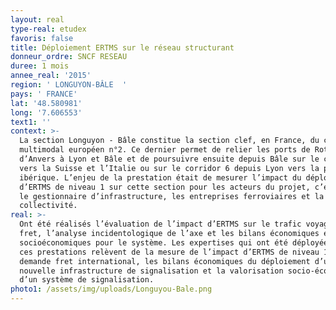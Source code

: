 ```yaml
---
layout: real
type-real: etudex
favoris: false
title: Déploiement ERTMS sur le réseau structurant
donneur_ordre: SNCF RESEAU
duree: 1 mois
annee_real: '2015'
region: ' LONGUYON-BÂLE  '
pays: ' FRANCE'
lat: '48.580981'
long: '7.606553'
text1: ''
context: >-
  La section Longuyon - Bâle constitue la section clef, en France, du corridor
  multimodal européen n°2. Ce dernier permet de relier les ports de Rotterdam et
  d’Anvers à Lyon et Bâle et de poursuivre ensuite depuis Bâle sur le corridor 1
  vers la Suisse et l’Italie ou sur le corridor 6 depuis Lyon vers la péninsule
  ibérique. L’enjeu de la prestation était de mesurer l’impact du déploiement
  d’ERTMS de niveau 1 sur cette section pour les acteurs du projet, c’est-à-dire
  le gestionnaire d’infrastructure, les entreprises ferroviaires et la
  collectivité.
real: >-
  Ont été réalisés l’évaluation de l’impact d’ERTMS sur le trafic voyageur et
  fret, l’analyse incidentologique de l’axe et les bilans économiques et
  socioéconomiques pour le système. Les expertises qui ont été déployées dans
  ces prestations relèvent de la mesure de l’impact d’ERTMS de niveau 1 sur la
  demande fret international, les bilans économiques du déploiement d’une
  nouvelle infrastructure de signalisation et la valorisation socio-économique
  d’un système de signalisation.
photo1: /assets/img/uploads/Longuyou-Bale.png
---
```


